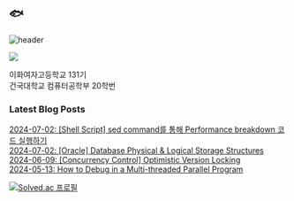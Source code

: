 ## 🐟
![header](https://capsule-render.vercel.app/api?type=waving&color=0:FFFFFF,100:674b61&height=170&section=header)

<a href="https://hits.seeyoufarm.com"><img src="https://hits.seeyoufarm.com/api/count/incr/badge.svg?url=https%3A%2F%2Fgithub.com%2FeunaJung01&count_bg=%23674B61&title_bg=%23332A2A&icon=&icon_color=%23E7E7E7&title=hello&edge_flat=false"/></a>

이화여자고등학교 131기  
건국대학교 컴퓨터공학부 20학번

### Latest Blog Posts
[2024-07-02: [Shell Script] sed command를 통해 Performance breakdown 코드 실행하기](http://eunajung01.tistory.com/162) <br/>
[2024-07-02: [Oracle] Database Physical &amp; Logical Storage Structures](http://eunajung01.tistory.com/161) <br/>
[2024-06-09: [Concurrency Control] Optimistic Version Locking](http://eunajung01.tistory.com/160) <br/>
[2024-05-13: How to Debug in a Multi-threaded Parallel Program](http://eunajung01.tistory.com/159) <br/>

[![Solved.ac 프로필](http://mazassumnida.wtf/api/v2/generate_badge?boj=christinejung10)](https://solved.ac/christinejung10)
